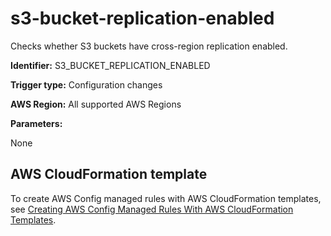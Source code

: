 # s3\-bucket\-replication\-enabled<a name="s3-bucket-replication-enabled"></a>

Checks whether S3 buckets have cross\-region replication enabled\.

**Identifier:** S3\_BUCKET\_REPLICATION\_ENABLED

**Trigger type:** Configuration changes

**AWS Region:** All supported AWS Regions

**Parameters:**

 None  

## AWS CloudFormation template<a name="w24aac11c29c17d317c15"></a>

To create AWS Config managed rules with AWS CloudFormation templates, see [Creating AWS Config Managed Rules With AWS CloudFormation Templates](aws-config-managed-rules-cloudformation-templates.md)\.